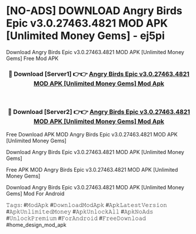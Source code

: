 # [NO-ADS] DOWNLOAD Angry Birds Epic v3.0.27463.4821 MOD APK [Unlimited Money Gems] - ej5pi
Download Angry Birds Epic v3.0.27463.4821 MOD APK [Unlimited Money Gems] Free Mod APK

<div align="center">
<h3>🔴 Download [Server1] 👉👉 <a href="https://apk-comot.site?title=Angry_Birds_Epic_v3.0.27463.4821_MOD_APK_[Unlimited_Money_Gems]">Angry Birds Epic v3.0.27463.4821 MOD APK [Unlimited Money Gems] Mod Apk</a></h3><br>

<h3>🔴 Download [Server2] 👉👉 <a href="https://apk-comot.site?title=Angry_Birds_Epic_v3.0.27463.4821_MOD_APK_[Unlimited_Money_Gems]">Angry Birds Epic v3.0.27463.4821 MOD APK [Unlimited Money Gems] Mod Apk</a></h3>
</div>


Free Download APK MOD Angry Birds Epic v3.0.27463.4821 MOD APK [Unlimited Money Gems]

Download Angry Birds Epic v3.0.27463.4821 MOD APK [Unlimited Money Gems] 

Free APK MOD Angry Birds Epic v3.0.27463.4821 MOD APK [Unlimited Money Gems] 

Download Angry Birds Epic v3.0.27463.4821 MOD APK [Unlimited Money Gems] Mod For Android

𝚃𝚊𝚐𝚜: #𝙼𝚘𝚍𝙰𝚙𝚔 #𝙳𝚘𝚠𝚗𝚕𝚘𝚊𝚍𝙼𝚘𝚍𝙰𝚙𝚔 #𝙰𝚙𝚔𝙻𝚊𝚝𝚎𝚜𝚝𝚅𝚎𝚛𝚜𝚒𝚘𝚗 #𝙰𝚙𝚔𝚄𝚗𝚕𝚒𝚖𝚒𝚝𝚎𝚍𝙼𝚘𝚗𝚎𝚢 #𝙰𝚙𝚔𝚄𝚗𝚕𝚘𝚌𝚔𝙰𝚕𝚕 #𝙰𝚙𝚔𝙽𝚘𝙰𝚍𝚜 #𝚄𝚗𝚕𝚘𝚌𝚔𝙿𝚛𝚎𝚖𝚒𝚞𝚖 #𝙵𝚘𝚛𝙰𝚗𝚍𝚛𝚘𝚒𝚍 #𝙵𝚛𝚎𝚎𝙳𝚘𝚠𝚗𝚕𝚘𝚊𝚍 #home_design_mod_apk